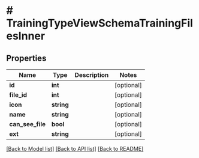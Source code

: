 # # TrainingTypeViewSchemaTrainingFilesInner

## Properties

Name | Type | Description | Notes
------------ | ------------- | ------------- | -------------
**id** | **int** |  | [optional]
**file_id** | **int** |  | [optional]
**icon** | **string** |  | [optional]
**name** | **string** |  | [optional]
**can_see_file** | **bool** |  | [optional]
**ext** | **string** |  | [optional]

[[Back to Model list]](../../README.md#models) [[Back to API list]](../../README.md#endpoints) [[Back to README]](../../README.md)

